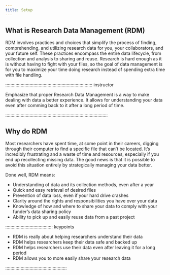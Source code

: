 ```yaml
---
title: Setup
---
```


## What is Research Data Management (RDM)

RDM involves practices and choices that simplify the process of finding, comprehending, 
and utilizing research data for you, your collaborators, and your future self. These 
practices encompass the entire data lifecycle, from collection and analysis to sharing 
and reuse. Research is hard enough as it is without having to
fight with your files, so the goal of data management is for you to maximize
your time doing research instead of spending extra time with file handling.

:::::::::::::::::::::::::::::::::::::::::::::::::::::::::::::::::::: instructor

Emphasize that proper Research Data Management is a way to make dealing with data
a better experience. It allows for understanding your data even after comming back
to it after a long period of time.

::::::::::::::::::::::::::::::::::::::::::::::::::::::::::::::::::::::::::::::::

## Why do RDM

Most researchers have spent time, at some point in their careers, digging through
their computer to find a specific file that can’t be located. It’s incredibly frustrating
and a waste of time and resources, especially if you end up recollecting
missing data. The good news is that it is possible to avoid this situation entirely
by strategically managing your data better.

Done well, RDM means:

- Understanding of data and its collection methods, even after a year
- Quick and easy retrieval of desired files
- Prevention of data loss, even if your hard drive crashes
- Clarity around the rights and responsibilities you have over your data
- Knowledge of how and where to share your data to comply with your funder’s
data sharing policy
- Ability to pick up and easily reuse data from a past project

::::::::::::::::::::::::::::::::::::: keypoints 

- RDM is really about helping researchers understand their data
- RDM helps researchers keep their data safe and backed up
- RDM helps researchers use their data even after leaving it for a long period
- RDM allows you to more easily share your research data

::::::::::::::::::::::::::::::::::::::::::::::::


